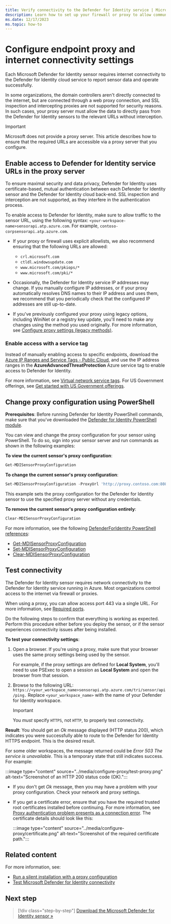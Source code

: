 ```yaml
---
title: Verify connectivity to the Defender for Identity service | Microsoft Defender for Identity
description: Learn how to set up your firewall or proxy to allow communication between the Microsoft Defender for Identity cloud service and Microsoft Defender for Identity sensors.
ms.date: 12/17/2023
ms.topic: how-to
---
```


# Configure endpoint proxy and internet connectivity settings

Each Microsoft Defender for Identity sensor requires internet connectivity to the Defender for Identity cloud service to report sensor data and operate successfully.

In some organizations, the domain controllers aren't directly connected to the internet, but are connected through a web proxy connection, and SSL inspection and intercepting proxies are not supported for security reasons. In such cases, your proxy server must allow the data to directly pass from the Defender for Identity sensors to the relevant URLs without interception.

> [!IMPORTANT]
> Microsoft does not provide a proxy server. This article describes how to ensure that the required URLs are accessible via a proxy server that you configure.
>

## Enable access to Defender for Identity service URLs in the proxy server

To ensure maximal security and data privacy, Defender for Identity uses certificate-based, mutual authentication between each Defender for Identity sensor and the Defender for Identity cloud back-end. SSL inspection and interception are not supported, as they interfere in the authentication process.

To enable access to Defender for Identity, make sure to allow traffic to the sensor URL, using the following syntax: `<your-workspace-name>sensorapi.atp.azure.com`. For example, `contoso-corpsensorapi.atp.azure.com`.

- If your proxy or firewall uses explicit allowlists, we also recommend ensuring that the following URLs are allowed:

    - `crl.microsoft.com`
    - `ctldl.windowsupdate.com`
    - `www.microsoft.com/pkiops/*`
    - `www.microsoft.com/pki/*`

- Occasionally, the Defender for Identity service IP addresses may change. If you manually configure IP addresses, or if your proxy automatically resolves DNS names to their IP address and uses them, we recommend that you periodically check that the configured IP addresses are still up-to-date.

- If you've previously configured your proxy using legacy options, including WiniNet or a registry key update, you'll need to make any changes using the method you used originally. For more information, see [Configure proxy settings (legacy methods)](../sensor-settings.md#configure-proxy-settings-legacy-methods).

### Enable access with a service tag

Instead of manually enabling access to specific endpoints, download the [Azure IP Ranges and Service Tags - Public Cloud](https://www.microsoft.com/download/details.aspx?id=56519), and use the IP address ranges in the **AzureAdvancedThreatProtection** Azure service tag to enable access to Defender for Identity.

For more information, see [Virtual network service tags](/azure/virtual-network/service-tags-overview). For US Government offerings, see [Get started with US Government offerings](../us-govt-gcc-high.md).

## Change proxy configuration using PowerShell

**Prerequisites**: Before running Defender for Identity PowerShell commands, make sure that you've downloaded the [Defender for Identity PowerShell module](https://www.powershellgallery.com/packages/DefenderForIdentity/).

You can view and change the proxy configuration for your sensor using PowerShell. To do so, sign into your sensor server and run commands as shown in the following examples:

**To view the current sensor's proxy configuration**:

```powershell
Get-MDISensorProxyConfiguration
```

**To change the current sensor's proxy configuration**:

```powershell
Set-MDISensorProxyConfiguration -ProxyUrl 'http://proxy.contoso.com:8080'
```

This example sets the proxy configuration for the Defender for Identity sensor to use the specified proxy server without any credentials.


**To remove the current sensor's proxy configuration entirely**:

```powershell
Clear-MDISensorProxyConfiguration
```

For more information, see the following [DefenderForIdentity PowerShell references](/powershell/defenderforidentity/overview-defenderforidentity):

- [Get-MDISensorProxyConfiguration](/powershell/module/defenderforidentity/get-mdisensorproxyconfiguration)
- [Set-MDISensorProxyConfiguration](/powershell/module/defenderforidentity/set-mdisensorproxyconfiguration)
- [Clear-MDISensorProxyConfiguration](/powershell/module/defenderforidentity/clear-mdisensorproxyconfiguration)

## Test connectivity

The Defender for Identity sensor requires network connectivity to the Defender for Identity service running in Azure. Most organizations control access to the internet via firewall or proxies.  

When using a proxy, you can allow access port 443 via a single URL. For more information, see [Required ports](prerequisites.md#required-ports).

Do the following steps to confirm that everything is working as expected. Perform this procedure either before you deploy the sensor, or if the sensor experiences connectivity issues after being installed.

**To test your connectivity settings**:

1. Open a browser. If you're using a proxy, make sure that your browser uses the same proxy settings being used by the sensor.

    For example, if the proxy settings are defined for **Local System**, you'll need to use PSExec to open a session as **Local System** and open the browser from that session.

1. Browse to the following URL: `https://<your_workspace_name>sensorapi.atp.azure.com/tri/sensor/api/ping.` Replace `<your_workspace_name>` with the name of your Defender for Identity workspace.

    > [!IMPORTANT]
    > You *must* specify `HTTPS`, not `HTTP`, to properly test connectivity.

**Result**: You should get an *Ok* message displayed (HTTP status 200), which indicates you were successfully able to route to the Defender for Identity HTTPS endpoint. This is the desired result. 

For some older workspaces, the message returned could be *Error 503 The service is unavailable*. This is a temporary state that still indicates success. For example:

:::image type="content" source="../media/configure-proxy/test-proxy.png" alt-text="Screenshot of an HTTP 200 status code (OK).":::

- If you don't get *Ok* message, then you may have a problem with your proxy configuration. Check your network and proxy settings.

- If you get a certificate error, ensure that you have the required trusted root certificates installed before continuing. For more information, see [Proxy authentication problem presents as a connection error](../troubleshooting-known-issues.md#proxy-authentication-problem-presents-as-a-connection-error). The certificate details should look like this: 

    :::image type="content" source="../media/configure-proxy/certificate.png" alt-text="Screenshot of the required certificate path.":::

## Related content

For more information, see:

- [Run a silent installation with a proxy configuration](install-sensor.md#run-a-silent-installation-with-a-proxy-configuration)
- [Test Microsoft Defender for Identity connectivity](test-connectivity.md)

## Next step

> [!div class="step-by-step"]
> [Download the Microsoft Defender for Identity sensor »](download-sensor.md)
